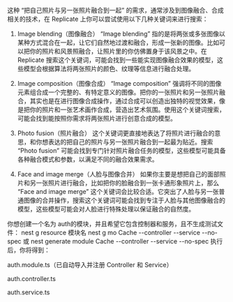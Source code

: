 这种 “把自己照片与另一张照片融合到一起” 的需求，通常涉及到图像融合、合成相关的技术，在 Replicate 上你可以尝试使用以下几种关键词来进行搜索：

1. Image blending（图像融合）
   “Image blending” 指的是将两张或多张图像以某种方式混合在一起，让它们自然地过渡和融合，形成一张新的图像。比如可以把你的照片和风景照融合，让照片里的你仿佛置身于该风景之中。在 Replicate 搜索这个关键词，可能会找到一些能实现图像融合效果的模型，这些模型会根据算法将两张照片的颜色、纹理等信息进行融合处理。

2. Image composition（图像合成）
   “Image composition” 强调将不同的图像元素组合成一个完整的、有特定意义的图像。把你的一张照片和另一张照片融合，其实也是在进行图像合成操作，通过合成可以创造出独特的视觉效果，像是把你的照片和一张艺术画作合成，营造出艺术氛围。使用这个关键词搜索，可能会找到能按照你需求将两张照片进行创意合成的模型。

3. Photo fusion（照片融合）
   这个关键词更直接地表达了将照片进行融合的意思，和你想表达的把自己的照片与另一张照片融合到一起最为贴近。搜索 “Photo fusion” 可能会找到专门针对照片融合任务的模型，这些模型可能具备各种融合模式和参数，以满足不同的融合效果需求。

4. Face and image merge（人脸与图像合并）
   如果你主要是想把自己的面部照片和另一张照片进行融合，比如把你的脸融合到一张卡通形象照片上，那么 “Face and image merge” 这个关键词会比较合适。它突出了人脸与另一张普通图像的合并操作，搜索这个关键词可能会找到专注于人脸与其他图像融合的模型，这些模型可能会对人脸进行特殊处理以保证融合的自然度。

你想创建一个名为 auth的模块，并且希望它包含控制器和服务，且不生成测试文件：
nest g resource 模块名
nest g mo Cache --controller --service --no-spec
或
nest generate module Cache --controller --service --no-spec
执行后，你将得到：

auth.module.ts（已自动导入并注册 Controller 和 Service）

auth.controller.ts

auth.service.ts
